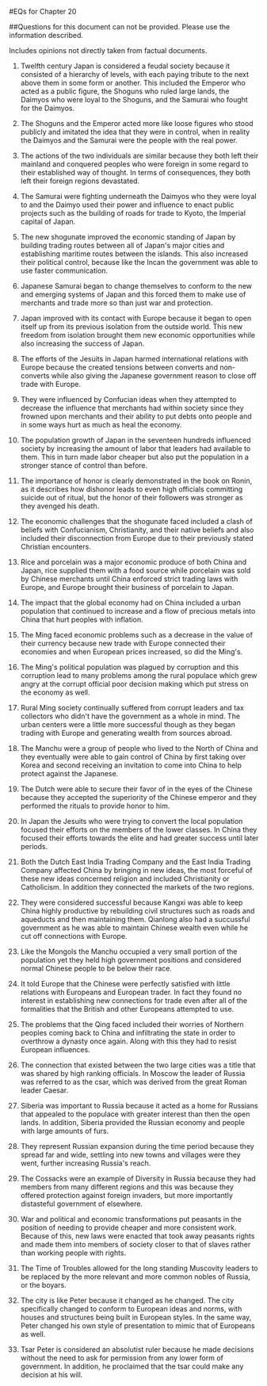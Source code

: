 #EQs for Chapter 20

##Questions for this document can not be provided. Please use the information described.

Includes opinions not directly taken from factual documents.

1. Twelfth century Japan is considered a feudal society because it consisted of a hierarchy of levels, with each paying tribute to the next above them in some form or another. This included the Emperor who acted as a public figure, the Shoguns who ruled large lands, the Daimyos who were loyal to the Shoguns, and the Samurai who fought for the Daimyos.

2. The Shoguns and the Emperor acted more like loose figures who stood publicly and imitated the idea that they were in control, when in reality the Daimyos and the Samurai were the people with the real power.

3. The actions of the two individuals are similar because they both left their mainland and conquered peoples who were foreign in some regard to their established way of thought. In terms of consequences, they both left their foreign regions devastated.

4. The Samurai were fighting underneath the Daimyos who they were loyal to and the Daimyo used their power and influence to enact public projects such as the building of roads for trade to Kyoto, the Imperial capital of Japan.

5. The new shogunate improved the economic standing of Japan by building trading routes between all of Japan's major cities and establishing maritime routes between the islands. This also increased their political control, because like the Incan the government was able to use faster communication.

6. Japanese Samurai began to change themselves to conform to the new and emerging systems of Japan and this forced them to make use of merchants and trade more so than just war and protection.

7. Japan improved with its contact with Europe because it began to open itself up from its previous isolation from the outside world. This new freedom from isolation brought them new economic opportunities while also increasing the success of Japan.

8. The efforts of the Jesuits in Japan harmed international relations with Europe because the created tensions between converts and non-converts while also giving the Japanese government reason to close off trade with Europe.

9. They were influenced by Confucian ideas when they attempted to decrease the influence that merchants had within society since they frowned upon merchants and their ability to put debts onto people and in some ways hurt as much as heal the economy.

10. The population growth of Japan in the seventeen hundreds influenced society by increasing the amount of labor that leaders had available to them. This in turn made labor cheaper but also put the population in a stronger stance of control than before.

11. The importance of honor is clearly demonstrated in the book on Ronin, as it describes how dishonor leads to even high officials committing suicide out of ritual, but the honor of their followers was stronger as they avenged his death.

12. The economic challenges that the shogunate faced included a clash of beliefs with Confucianism, Christianity, and their native beliefs and also included their disconnection from Europe due to their previously stated Christian encounters.

13. Rice and porcelain was a major economic produce of both China and Japan, rice supplied them with a food source while porcelain was sold by Chinese merchants until China enforced strict trading laws with Europe, and Europe brought their business of porcelain to Japan.

14. The impact that the global economy had on China included a urban population that continued to increase and a flow of precious metals into China that hurt peoples with inflation.

15. The Ming faced economic problems such as a decrease in the value of their currency because new trade with Europe connected their economies and when European prices increased, so did the Ming's.

16. The Ming's political population was plagued by corruption and this corruption lead to many problems among the rural populace which grew angry at the corrupt official poor decision making which put stress on the economy as well.

17. Rural Ming society continually suffered from corrupt leaders and tax collectors who didn't have the government as a whole in mind. The urban centers were a little more successful though as they began trading with Europe and generating wealth from sources abroad.

18. The Manchu were a group of people who lived to the North of China and they eventually were able to gain control of China by first taking over Korea and second receiving an invitation to come into China to help protect against the Japanese.

19. The Dutch were able to secure their favor of in the eyes of the Chinese because they accepted the superiority of the Chinese emperor and they performed the rituals to provide honor to him.

20. In Japan the Jesuits who were trying to convert the local population focused their efforts on the members of the lower classes. In China they focused their efforts towards the elite and had greater success until later periods.

21. Both the Dutch East India Trading Company and the East India Trading Company affected China by bringing in new ideas, the most forceful of these new ideas concerned religion and included Christianity or Catholicism. In addition they connected the markets of the two regions.

22. They were considered successful because Kangxi was able to keep China highly productive by rebuilding civil structures such as roads and aqueducts and then maintaining them. Qianlong also had a succussful government as he was able to maintain Chinese wealth even while he cut off connections with Europe.

23. Like the Mongols the Manchu occupied a very small portion of the population yet they held high government positions and considered normal Chinese people to be below their race.

24. It told Europe that the Chinese were perfectly satisfied with little relations with Europeans and European trader. In fact they found no interest in establishing new connections for trade even after all of the formalities that the British and other Europeans attempted to use.

25. The problems that the Qing faced included their worries of Northern peoples coming back to China and infiltrating the state in order to overthrow a dynasty once again. Along with this they had to resist European influences.

26. The connection that existed between the two large cities was a title that was shared by high ranking officials. In Moscow the leader of Russia was referred to as the csar, which was derived from the great Roman leader Caesar.

27. Siberia was important to Russia because it acted as a home for Russians that appealed to the populace with greater interest than then the open lands. In addition, Siberia provided the Russian economy and people with large amounts of furs.

28. They represent Russian expansion during the time period because they spread far and wide, settling into new towns and villages were they went, further increasing Russia's reach.

29. The Cossacks were an example of Diversity in Russia because they had members from many different regions and this was because they offered protection against foreign invaders, but more importantly distasteful government of elsewhere.

30. War and political and economic transformations put peasants in the position of needing to provide cheaper and more consistent work. Because of this, new laws were enacted that took away peasants rights and made them into members of society closer to that of slaves rather than working people with rights.

31. The Time of Troubles allowed for the long standing Muscovity leaders to be replaced by the more relevant and more common nobles of Russia, or the boyars.

32. The city is like Peter because it changed as he changed. The city specifically changed to conform to European ideas and norms, with houses and structures being built in European styles. In the same way, Peter changed his own style of presentation to mimic that of Europeans as well.

33. Tsar Peter is considered an absolutist ruler because he made decisions without the need to ask for permission from any lower form of government. In addition, he proclaimed that the tsar could make any decision at his will. 
